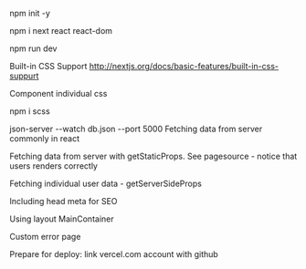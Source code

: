 npm init -y

npm i next react react-dom

npm run dev

Built-in CSS Support
http://nextjs.org/docs/basic-features/built-in-css-suppurt

Component individual css

npm i scss

json-server --watch db.json --port 5000
Fetching data from server commonly in react

Fetching data from server with getStaticProps. 
See pagesource - notice that users renders correctly

Fetching individual user data - getServerSideProps

Including head meta for SEO

Using layout MainContainer

Custom error page

Prepare for deploy: link vercel.com account with github 